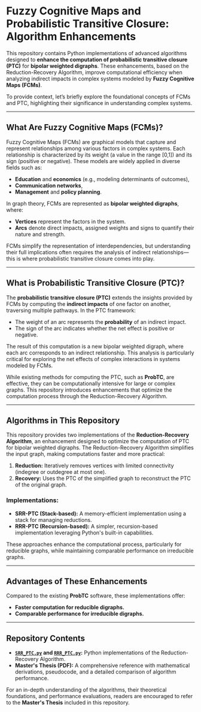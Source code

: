 # Fuzzy Cognitive Maps and Probabilistic Transitive Closure: Algorithm Enhancements

This repository contains Python implementations of advanced algorithms designed to **enhance the computation of probabilistic transitive closure (PTC)** for **bipolar weighted digraphs**. These enhancements, based on the Reduction-Recovery Algorithm, improve computational efficiency when analyzing indirect impacts in complex systems modeled by **Fuzzy Cognitive Maps (FCMs)**.

To provide context, let’s briefly explore the foundational concepts of FCMs and PTC, highlighting their significance in understanding complex systems.

---

## What Are Fuzzy Cognitive Maps (FCMs)?

Fuzzy Cognitive Maps (FCMs) are graphical models that capture and represent relationships among various factors in complex systems. Each relationship is characterized by its weight (a value in the range [0,1]) and its sign (positive or negative). These models are widely applied in diverse fields such as:
- **Education** and **economics** (e.g., modeling determinants of outcomes),
- **Communication networks**, 
- **Management** and **policy planning**.

In graph theory, FCMs are represented as **bipolar weighted digraphs**, where:
- **Vertices** represent the factors in the system.
- **Arcs** denote direct impacts, assigned weights and signs to quantify their nature and strength.

FCMs simplify the representation of interdependencies, but understanding their full implications often requires the analysis of indirect relationships—this is where probabilistic transitive closure comes into play.

---

## What is Probabilistic Transitive Closure (PTC)?

The **probabilistic transitive closure (PTC)** extends the insights provided by FCMs by computing the **indirect impacts** of one factor on another, traversing multiple pathways. In the PTC framework:
- The weight of an arc represents the **probability** of an indirect impact.
- The sign of the arc indicates whether the net effect is positive or negative.

The result of this computation is a new bipolar weighted digraph, where each arc corresponds to an indirect relationship. This analysis is particularly critical for exploring the net effects of complex interactions in systems modeled by FCMs.

While existing methods for computing the PTC, such as **ProbTC**, are effective, they can be computationally intensive for large or complex graphs. This repository introduces enhancements that optimize the computation process through the Reduction-Recovery Algorithm.

---

## Algorithms in This Repository

This repository provides two implementations of the **Reduction-Recovery Algorithm**, an enhancement designed to optimize the computation of PTC for bipolar weighted digraphs. The Reduction-Recovery Algorithm simplifies the input graph, making computations faster and more practical:

1. **Reduction:** Iteratively removes vertices with limited connectivity (indegree or outdegree at most one).
2. **Recovery:** Uses the PTC of the simplified graph to reconstruct the PTC of the original graph.

### Implementations:
- **SRR-PTC (Stack-based):** A memory-efficient implementation using a stack for managing reductions.
- **RRR-PTC (Recursion-based):** A simpler, recursion-based implementation leveraging Python's built-in capabilities.

These approaches enhance the computational process, particularly for reducible graphs, while maintaining comparable performance on irreducible graphs.

---

## Advantages of These Enhancements

Compared to the existing **ProbTC** software, these implementations offer:
- **Faster computation for reducible digraphs.** 
- **Comparable performance for irreducible digraphs.** 

---

## Repository Contents

- **[`SRR_PTC.py`](./SRR_PTC.py) and [`RRR_PTC.py`](./RRR_PTC.py):** Python implementations of the Reduction-Recovery Algorithm.
- **Master's Thesis (PDF):** A comprehensive reference with mathematical derivations, pseudocode, and a detailed comparison of algorithm performance.

For an in-depth understanding of the algorithms, their theoretical foundations, and performance evaluations, readers are encouraged to refer to the **Master's Thesis** included in this repository.
